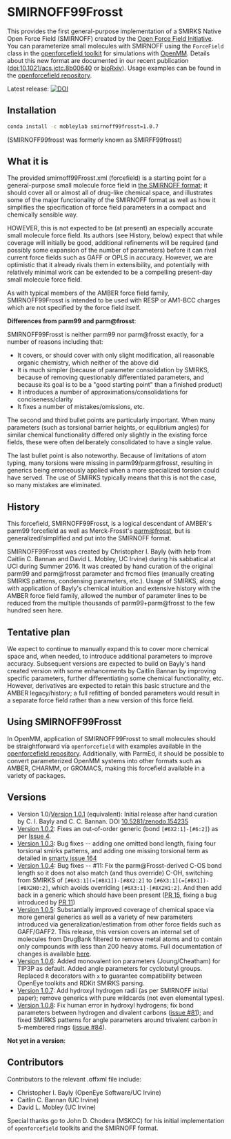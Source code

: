 # SMIRNOFF99Frosst

This provides the first general-purpose implementation of a SMIRKS Native Open Force Field (SMIRNOFF) created by the
[Open Force Field Initiative](https://openforcefield.org).
You can parameterize small molecules with SMIRNOFF using the
`ForceField` class in the [openforcefield toolkit](https://github.com/openforcefield/openforcefield)
for simulations with [OpenMM](http://openmm.org/).
Details about this new format are documented in our recent publication ([doi:10.1021/acs.jctc.8b00640](https://www.doi.org/10.1021/acs.jctc.8b00640) or [bioRxiv](https://doi.org/10.1101/286542)).
Usage examples can be found in the [openforcefield repository](https://github.com/openforcefield/openforcefield/tree/master/examples).

Latest release: [![DOI](https://zenodo.org/badge/DOI/10.5281/zenodo.1186466.svg)](https://doi.org/10.5281/zenodo.1186466)

## Installation
```bash
conda install -c mobleylab smirnoff99frosst=1.0.7
```
(SMIRNOFF99frosst was formerly known as SMIRFF99frosst)

## What it is

The provided smirnoff99Frosst.xml (forcefield) is a starting point for a general-purpose small molecule force field in [the SMIRNOFF format](https://github.com/openforcefield/openforcefield/blob/master/The-SMIRNOFF-force-field-format.md); it should cover all or almost all of drug-like chemical space, and illustrates some of the major functionality of the SMIRNOFF format as well as how it simplifies the specification of force field parameters in a compact and chemically sensible way.

HOWEVER, this is not expected to be (at present) an especially accurate small molecule force field.
Its authors (see History, below) expect that while coverage will initially be good, additional refinements will be required (and possibly some expansion of the number of parameters) before it can rival current force fields such as GAFF or OPLS in accuracy.
However, we are optimistic that it already rivals them in extensibility, and potentially with relatively minimal work can be extended to be a compelling present-day small molecule force field.

As with typical members of the AMBER force field family, SMIRNOFF99Frosst is intended to be used with RESP or AM1-BCC charges which are not specified by the force field itself.

**Differences from parm99 and parm@frosst**:

SMIRNOFF99Frosst is neither parm99 nor parm@frosst exactly, for a number of reasons including that:

- It covers, or should cover with only slight modification, all reasonable organic chemistry, which neither of the above did
- It is much simpler (because of parameter consolidation by SMIRKS, because of removing questionably differentiated parameters, and because its goal is to be a "good starting point" than a finished product)
- It introduces a number of approximations/consolidations for conciseness/clarity
- It fixes a number of mistakes/omissions, etc.

The second and third bullet points are particularly important.
When many parameters (such as torsional barrier heights, or equlibrium angles) for similar chemical functionality differed only slightly in the existing force fields, these were often deliberately consolidated to have a single value.

The last bullet point is also noteworthy.
Because of limitations of atom typing, many torsions were missing in parm99/parm@frosst, resulting in generics being erroneously applied when a more specialized torsion could have served.
The use of SMIRKS typically means that this is not the case, so many mistakes are eliminated.

## History

This forcefield, SMIRNOFF99Frosst, is a logical descendant of AMBER's parm99 forcefield as well as Merck-Frosst's [parm@frosst](http://www.ccl.net/cca/data/parm_at_Frosst/), but is generalized/simplified and put into the SMIRNOFF format.

SMIRNOFF99Frosst was created by Christopher I. Bayly (with help from Caitlin C. Bannan and David L. Mobley, UC Irvine) during his sabbatical at UCI during Summer 2016.
It was created by hand curation of the original parm99 and parm@frosst parameter and frcmod files (manually creating SMIRKS patterns, condensing parameters, etc.).
Usage of SMIRKS, along with application of Bayly's chemical intuition and extensive history with the AMBER force field family, allowed the number of parameter lines to be reduced from the multiple thousands of parm99+parm@frosst to the few hundred seen here.

## Tentative plan

We expect to continue to manually expand this to cover more chemical space and, when needed, to introduce additional parameters to improve accuracy.
Subsequent versions are expected to build on Bayly's hand created version with some enhancements by Caitlin Bannan by improving specific parameters, further differentiating some chemical functionality, etc.
However, derivatives are expected to retain this basic structure and the AMBER legacy/history; a full refitting of bonded parameters would result in a separate force field rather than a new version of this force field.

## Using SMIRNOFF99Frosst

In OpenMM, application of SMIRNOFF99Frosst to small molecules should be straightforward via `openforcefield` with examples available in the [openforcefield repository](https://github.com/openforcefield/openforcefield/tree/master/examples).
Additionally, with ParmEd, it should be possible to convert parameterized OpenMM systems into other formats such as AMBER, CHARMM, or GROMACS, making this forcefield available in a variety of packages.


## Versions
- Version 1.0/[Version 1.0.1](http://dx.doi.org/10.5281/zenodo.154235) (equivalent): Initial release after hand curation by C. I. Bayly and C. C. Bannan. DOI [10.5281/zenodo.154235](http://dx.doi.org/10.5281/zenodo.154235)
- [Version 1.0.2](http://doi.org/10.5281/zenodo.154555): Fixes an out-of-order generic (bond `[#6X2:1]-[#6:2]`) as per [Issue 4](https://github.com/openforcefield/smirnoff99Frosst/issues/4).
- [Version 1.0.3](http://dx.doi.org/10.5281/zenodo.161616): Bug fixes -- adding one omitted bond length, fixing four torsional smirks patterns, and adding one missing torsional term as detailed in [smarty issue 164](https://github.com/openforcefield/smarty/pull/164)
- [Version 1.0.4](http://doi.org/10.5281/zenodo.348165): Bug fixes --  #11: Fix the parm@Frosst-derived C-OS bond length so it does not also match (and thus override) C-OH, switching from SMIRKS of `[#6X3:1](=[#8X1])-[#8X2:2]` to `[#6X3:1](=[#8X1])-[#8X2H0:2]`, which avoids overriding `[#6X3:1]-[#8X2H1:2]`. And then add back in a generic which should have been present ([PR 15](https://github.com/openforcefield/smirnoff99Frosst/pull/15), fixing a bug introduced by [PR 11](https://github.com/openforcefield/smirnoff99Frosst/pull/11))
- [Version 1.0.5](http://doi.org/10.5281/zenodo.495249): Substantially improved coverage of chemical space via more general generics as well as a variety of new parameters introduced via generalization/estimation from other force fields such as GAFF/GAFF2. This release, this version covers an internal set of molecules from DrugBank filtered to remove metal atoms and to contain only compounds with less than 200 heavy atoms. Full documentation of changes is available [here](https://github.com/openforcefield/smarty/pull/232).
- [Version 1.0.6](https://doi.org/10.5281/zenodo.1093346): Added monovalent ion parameters (Joung/Cheatham) for TIP3P as default. Added angle parameters for cyclobutyl groups. Replaced `R` decorators with `x` to guarantee compatibility between OpenEye toolkits and RDKit SMIRKS parsing.
- [Version 1.0.7](https://dx.doi.org/10.5281/zenodo.1186466): Add hydroxyl hydrogen radii (as per SMIRNOFF initial paper); remove generics with pure wildcards (not even elemental types).
- [Version 1.0.8](http://doi.org/10.5281/zenodo.2565295): Fix human error in hydroxyl hydrogens; fix bond parameters between hydrogen and divalent carbons ([issue #81](https://github.com/openforcefield/smirnoff99Frosst/issues/81)); and fixed SMIRKS patterns for angle parameters around trivalent carbon in 5-membered rings ([issue #84](https://github.com/openforcefield/smirnoff99Frosst/issues/84)).

**Not yet in a version**:

## Contributors

Contributors to the relevant .offxml file include:
- Christopher I. Bayly (OpenEye Software/UC Irvine)
- Caitlin C. Bannan (UC Irvine)
- David L. Mobley (UC Irvine)

Special thanks go to John D. Chodera (MSKCC) for his initial implementation of `openforcefield` toolkits and the SMIRNOFF format.

